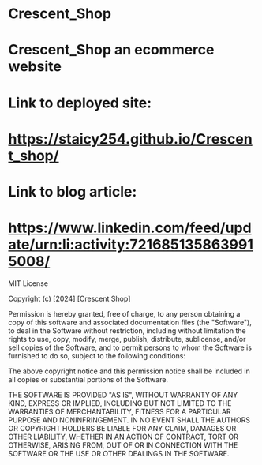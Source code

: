 # Crescent_Shop

# Crescent_Shop an ecommerce website 


# Link to deployed site: 
# https://staicy254.github.io/Crescent_shop/


# Link to blog article:
# https://www.linkedin.com/feed/update/urn:li:activity:7216851358639915008/

MIT License

Copyright (c) [2024] [Crescent Shop]

Permission is hereby granted, free of charge, to any person obtaining a copy
of this software and associated documentation files (the "Software"), to deal
in the Software without restriction, including without limitation the rights
to use, copy, modify, merge, publish, distribute, sublicense, and/or sell
copies of the Software, and to permit persons to whom the Software is
furnished to do so, subject to the following conditions:

The above copyright notice and this permission notice shall be included in all
copies or substantial portions of the Software.

THE SOFTWARE IS PROVIDED "AS IS", WITHOUT WARRANTY OF ANY KIND, EXPRESS OR
IMPLIED, INCLUDING BUT NOT LIMITED TO THE WARRANTIES OF MERCHANTABILITY,
FITNESS FOR A PARTICULAR PURPOSE AND NONINFRINGEMENT. IN NO EVENT SHALL THE
AUTHORS OR COPYRIGHT HOLDERS BE LIABLE FOR ANY CLAIM, DAMAGES OR OTHER
LIABILITY, WHETHER IN AN ACTION OF CONTRACT, TORT OR OTHERWISE, ARISING FROM,
OUT OF OR IN CONNECTION WITH THE SOFTWARE OR THE USE OR OTHER DEALINGS IN THE
SOFTWARE.
